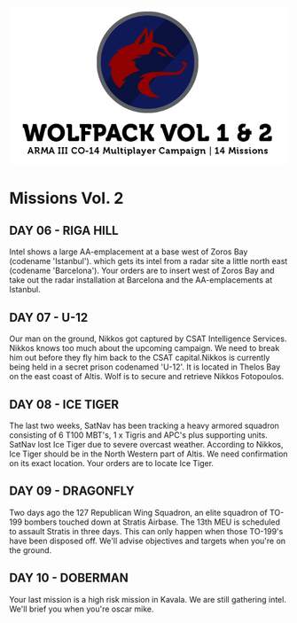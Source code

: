 ![Wolfpack Vol 1 & 2](wolfpack_header_01.png)


# Missions Vol. 2

## DAY 06 - RIGA HILL
Intel shows a large AA-emplacement at a base west of Zoros Bay (codename 'Istanbul'). which gets its intel from a radar site a little north east (codename 'Barcelona'). Your orders are to insert west of Zoros Bay and take out the radar installation at Barcelona and the AA-emplacements at Istanbul.

## DAY 07 - U-12
Our man on the ground, Nikkos got captured by CSAT Intelligence Services. Nikkos knows too much about the upcoming campaign. We need to break him out before they fly him back to the CSAT capital.Nikkos is currently being held in a secret prison codenamed 'U-12'. It is located in Thelos Bay on the east coast of Altis.  Wolf is to secure and retrieve Nikkos Fotopoulos.

## DAY 08 - ICE TIGER
The last two weeks, SatNav has been tracking a heavy armored squadron consisting of 6 T100 MBT's, 1 x Tigris and APC's plus supporting units. SatNav lost Ice Tiger due to severe overcast weather. According to Nikkos, Ice Tiger should be in the North Western part of Altis. We need confirmation on its exact location. Your orders are to locate Ice Tiger.

## DAY 09 - DRAGONFLY
Two days ago the 127 Republican Wing Squadron, an elite squadron of TO-199 bombers touched down at Stratis Airbase. The 13th MEU is scheduled to assault Stratis in three days. This can only happen when those TO-199's have been disposed off.  We'll advise objectives and targets when you're on the ground.

## DAY 10 - DOBERMAN
Your last mission is a high risk mission in Kavala. We are still gathering intel. We'll brief you when you're oscar mike.

